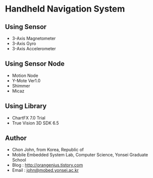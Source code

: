 # Handheld Navigation System #

## Using Sensor ##
  * 3-Axis Magnetometer
  * 3-Axis Gyro
  * 3-Axis Accelerometer

## Using Sensor Node ##
  * Motion Node
  * Y-Mote Ver1.0
  * Shimmer
  * Micaz

## Using Library ##
  * ChartFX 7.0 Trial
  * True Vision 3D SDK 6.5

## Author ##
  * Chon John, from Korea, Republic of
  * Mobile Embedded System Lab, Computer Science, Yonsei Graduate School
  * Blog : http://orangenius.tistory.com
  * Email : john@mobed.yonsei.ac.kr